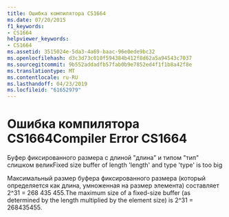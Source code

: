 ```yaml
---
title: Ошибка компилятора CS1664
ms.date: 07/20/2015
f1_keywords:
- CS1664
helpviewer_keywords:
- CS1664
ms.assetid: 3515024e-5da3-4a69-baac-96e0ede9bc32
ms.openlocfilehash: d3c3d73c010f594384b412f8d62a5a94543c7037
ms.sourcegitcommit: 9b552addadfb57fab0b9e7852ed4f1f1b8a42f8e
ms.translationtype: MT
ms.contentlocale: ru-RU
ms.lasthandoff: 04/23/2019
ms.locfileid: "61652979"
---
```

# <a name="compiler-error-cs1664"></a><span data-ttu-id="3babc-102">Ошибка компилятора CS1664</span><span class="sxs-lookup"><span data-stu-id="3babc-102">Compiler Error CS1664</span></span>
<span data-ttu-id="3babc-103">Буфер фиксированного размера с длиной "длина" и типом "тип" слишком велик</span><span class="sxs-lookup"><span data-stu-id="3babc-103">Fixed size buffer of length 'length' and type 'type' is too big</span></span>  
  
 <span data-ttu-id="3babc-104">Максимальный размер буфера фиксированного размера (который определяется как длина, умноженная на размер элемента) составляет 2^31 = 268 435 455.</span><span class="sxs-lookup"><span data-stu-id="3babc-104">The maximum size of a fixed-size buffer (as determined by the length multiplied by the element size) is 2^31 = 268435455.</span></span>

